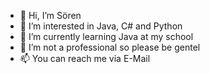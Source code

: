 - 👋 Hi, I’m Sören
- 👀 I’m interested in Java, C# and Python
- 🌱 I’m currently learning Java at my school
- 💞️ I’m not a professional so please be gentel
- 📫 You can reach me via E-Mail

<!---
soeren-h/soeren-h is a ✨ special ✨ repository because its `README.md` (this file) appears on your GitHub profile.
You can click the Preview link to take a look at your changes.
--->
